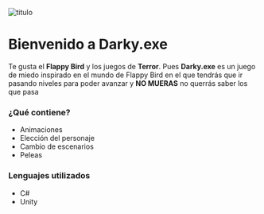![titulo](https://imgur.com/a/qmsTSCb)
# Bienvenido a Darky.exe
Te gusta el **Flappy Bird** y los juegos de **Terror**. Pues **Darky.exe** es un juego de miedo inspirado en el mundo de Flappy Bird en el que tendrás que ir pasando niveles para poder avanzar y **NO MUERAS** no querrás saber los que pasa
 
 
 ### ¿Qué contiene?
 - Animaciones
 - Elección del personaje
 - Cambio de escenarios
 - Peleas

### Lenguajes utilizados
- C#
- Unity
